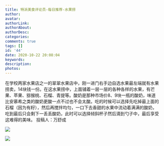 ```yaml
---
title: 特派美食评论员-每日推荐-水果捞
author: 
avatar: 
authorLink: 
authorAbout: 
authorDesc: 
categories: 
comments: true
tags: []
id: '44'
date: 2020-10-22 20:08:04
keywords:
description:
photos:
---
```


在学校两家水果店之一的翠翠水果店中，刚一进门右手边自选水果最左端就有水果捞卖，14块钱一份。在这水果捞中，上面铺着一层一层的各种各样的水果，有芒果、苹果、猕猴桃、石榴、青提等。酸奶是那种市场价8、9块一瓶的酸奶，味道比安慕希之类的酸奶更酸一点不过也不会太酸。吃的时候可以选择先吃掉最上面的石榴（因为有籽），然后再搅拌均匀，一口下去香甜的水果中流动着满满的酸奶，吃到最后只会剩下一丢丢酸奶，此时可以选择倾斜杯子然后滴到勺子中，最后享受这难得的美味。 投稿人：万舒成

![](https://www.aiupc.xyz/wp-content/uploads/2020/10/QQ图片20201023200835-e1603526265264-300x235.jpg)

![](https://www.aiupc.xyz/wp-content/uploads/2020/10/QQ图片20201025000648.jpg)